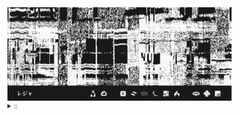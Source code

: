 <img src="./banner.png">
<details><summary> :: </summary>
<!--START_SECTION:waka-->

```
From: 09 August 2024 - To: 23 September 2024

Total Time: 156 hrs 53 mins

Python                     51 hrs 19 mins  ////////-----------------   30.09 %
JavaScript                 36 hrs 3 mins   /////--------------------   21.14 %
YAML                       35 hrs 36 mins  /////--------------------   20.87 %
Other                      13 hrs 43 mins  //-----------------------   08.04 %
```

<!--END_SECTION:waka-->
</details>
